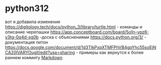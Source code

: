 # python312
вот я добавила изменения
https://digitology.tech/docs/python_3/library/turtle.html - команды и описание черепашки
https://app.conceptboard.com/board/5o1n-ypz6-y3tg-0q4d-sg0b -доска с объяснениями
https://docs.python.org/3/ - документация питон
https://docs.google.com/document/d/1d3TlkPxpXTMFPhVB4goYhc55soEjNCA20lVARYOuglI/edit?usp=sharing - примеры как вернутся к более раннем коммиту
[Markdown]("https://app.gitbook.com/invite/yQnE2IjPytSTyVia9mT9/dqDAfDGq2iG7mb9hIvB5")
